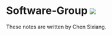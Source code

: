 # Software-Group ![](https://komarev.com/ghpvc/?username=Chen-dll)
These notes are written by Chen Sixiang.   
